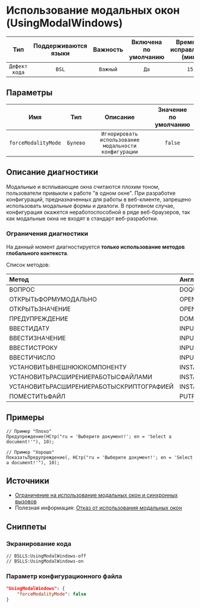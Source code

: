 # Использование модальных окон (UsingModalWindows)

|      Тип      |    Поддерживаются<br>языки    | Важность |    Включена<br>по умолчанию    |    Время на<br>исправление (мин)    |    Теги    |
|:-------------:|:-----------------------------:|:--------:|:------------------------------:|:-----------------------------------:|:----------:|
| `Дефект кода` |             `BSL`             | `Важный` |              `Да`              |                `15`                 | `standard` |

## Параметры


|         Имя         |   Тип    |                       Описание                        |    Значение<br>по умолчанию    |
|:-------------------:|:--------:|:-----------------------------------------------------:|:------------------------------:|
| `forceModalityMode` | `Булево` | `Игнорировать использование модальности конфигурации` |            `false`             |
<!-- Блоки выше заполняются автоматически, не трогать -->
## Описание диагностики

Модальные и всплывающие окна считаются плохим тоном, пользователи привыкли к работе "в одном окне". При разработке конфигураций, предназначенных для работы в веб-клиенте, запрещено использовать модальные формы и диалоги. В противном случае, конфигурация окажется неработоспособной в ряде веб-браузеров, так как модальные окна не входят в стандарт веб-разработки.

### Ограничения диагностики

На данный момент диагностируется **только использование методов глобального контекста**.

Список методов:

|Метод|Английский вариант|
| :-- | :-- |
|ВОПРОС|DOQUERYBOX|
|ОТКРЫТЬФОРМУМОДАЛЬНО|OPENFORMMODAL|
|ОТКРЫТЬЗНАЧЕНИЕ|OPENVALUE|
|ПРЕДУПРЕЖДЕНИЕ|DOMESSAGEBOX|
|ВВЕСТИДАТУ|INPUTDATE|
|ВВЕСТИЗНАЧЕНИЕ|INPUTVALUE|
|ВВЕСТИСТРОКУ|INPUTSTRING|
|ВВЕСТИЧИСЛО|INPUTNUMBER|
|УСТАНОВИТЬВНЕШНЮЮКОМПОНЕНТУ|INSTALLADDIN|
|УСТАНОВИТЬРАСШИРЕНИЕРАБОТЫСФАЙЛАМИ|INSTALLFILESYSTEMEXTENSION|
|УСТАНОВИТЬРАСШИРЕНИЕРАБОТЫСКРИПТОГРАФИЕЙ|INSTALLCRYPTOEXTENSION|
|ПОМЕСТИТЬФАЙЛ|PUTFILE|

## Примеры

```bsl
// Пример "Плохо"
Предупреждение(НСтр("ru = 'Выберите документ!'; en = 'Select a document!'"), 10);

// Пример "Хорошо"
ПоказатьПредупреждение(, НСтр("ru = 'Выберите документ!'; en = 'Select a document!'"), 10);
```

## Источники

* [Ограничение на использование модальных окон и синхронных вызовов](https://its.1c.ru/db/v8std/content/703/hdoc/)
* Полезная информация: [Отказ от использования модальных окон](https://its.1c.ru/db/metod8dev#content:5272:hdoc)

## Сниппеты

<!-- Блоки ниже заполняются автоматически, не трогать -->
### Экранирование кода

```bsl
// BSLLS:UsingModalWindows-off
// BSLLS:UsingModalWindows-on
```

### Параметр конфигурационного файла

```json
"UsingModalWindows": {
    "forceModalityMode": false
}
```
